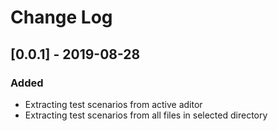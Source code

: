 # Change Log

## [0.0.1] - 2019-08-28
### Added
 - Extracting test scenarios from active aditor
 - Extracting test scenarios from all files in selected directory